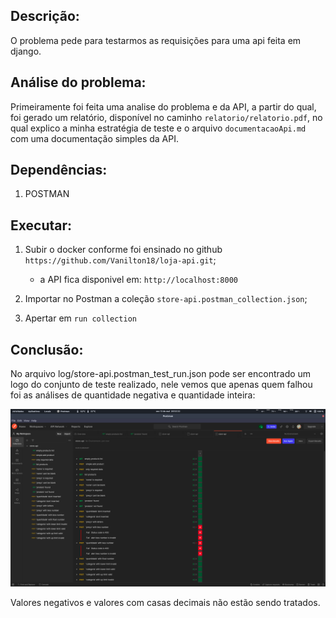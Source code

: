 ## Descrição:
O problema pede para testarmos as requisições para uma api feita em django.


## Análise do problema:
Primeiramente foi feita uma analise do problema e da API, a partir do qual, foi
gerado um relatório, disponível no caminho `relatorio/relatorio.pdf`, no qual
explico a minha estratégia de teste e o arquivo `documentacaoApi.md` com uma
documentação simples da API.

## Dependências:
1. POSTMAN

## Executar:
1. Subir o docker conforme foi ensinado no github `https://github.com/Vanilton18/loja-api.git`;
   - a API fica disponivel em: `http://localhost:8000`

2. Importar no Postman a coleção `store-api.postman_collection.json`;

3. Apertar em `run collection`

## Conclusão:
No arquivo log/store-api.postman_test_run.json pode ser encontrado um logo do
conjunto de teste realizado, nele vemos que apenas quem falhou foi as análises
de quantidade negativa e quantidade inteira:

![Isso é uma imagem](/assets/log_test_api.png)

Valores negativos e valores com casas decimais não estão sendo tratados.